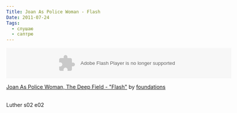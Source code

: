 ```yaml
---
Title: Joan As Police Woman - Flash
Date: 2011-07-24
Tags: 
  - слушаю
  - саптрю
---
```


<div class="text"><object height="81" width="100%"> <param name="movie" value="http://player.soundcloud.com/player.swf?url=http%3A%2F%2Fapi.soundcloud.com%2Ftracks%2F8807823&amp;show_comments=false&amp;auto_play=false&amp;color=000000"></param> <param name="allowscriptaccess" value="always"></param> <embed allowscriptaccess="always" height="81" src="http://player.soundcloud.com/player.swf?url=http%3A%2F%2Fapi.soundcloud.com%2Ftracks%2F8807823&amp;show_comments=false&amp;auto_play=false&amp;color=000000" type="application/x-shockwave-flash" width="600"></embed> </object>  <p> <span><a href="http://soundcloud.com/foundations/joan-as-police-woman-the-deep-field-flash">Joan As Police Woman, The Deep Field - "Flash"</a> by <a href="http://soundcloud.com/foundations">foundations</a></span></p><br />
Luther s02 e02</div>